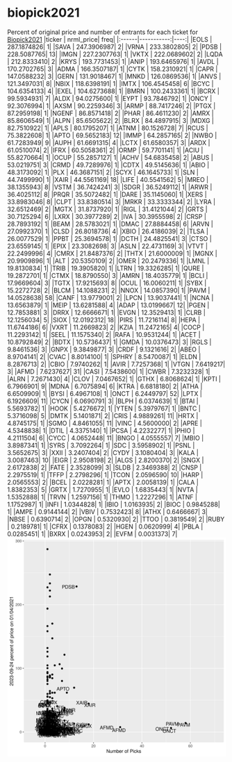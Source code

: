 # biopick2021
Percent of original price and number of entrants for each ticket for [Biopick2021](https://twitter.com/hashtag/Biopick2021)
|ticker |  nrml_price| freq|
|:------|-----------:|----:|
|EOLS   | 287.1874826|    1|
|SAVA   | 247.3906987|    2|
|VRNA   | 233.3802805|    2|
|PDSB   | 228.5087765|   13|
|IMGN   | 227.2307763|    1|
|VKTX   | 222.0689602|    2|
|LQDA   | 212.8333410|    2|
|KRYS   | 193.7731453|    1|
|ANIP   | 193.6465976|    1|
|AVDL   | 170.2702765|    3|
|ADMA   | 166.3507187|    1|
|CYTK   | 158.2310921|    1|
|CAPR   | 147.0588232|    3|
|GERN   | 131.9018467|    1|
|MNKD   | 126.0869536|    1|
|ANVS   | 121.3497031|    8|
|NBIX   | 118.6398191|    1|
|IMTX   | 106.4545458|    6|
|BCYC   | 104.6354133|    4|
|EXEL   | 104.6273688|    1|
|BMRN   | 100.2433361|    1|
|BCRX   |  99.5934931|    7|
|ALDX   |  94.0275600|    1|
|EYPT   |  93.7846792|    1|
|ONCY   |  92.3076994|    1|
|AXSM   |  90.2259346|    3|
|ARMP   |  88.7417246|    2|
|PTGX   |  87.2959198|    1|
|NGENF  |  86.8571418|    2|
|PHAR   |  86.4611230|    2|
|AMRX   |  85.8606549|    1|
|ALPN   |  85.6505622|    2|
|BLRX   |  84.4897915|    3|
|MDXG   |  82.7510922|    1|
|APLS   |  80.1795207|    1|
|ATNM   |  80.1526728|    7|
|RCUS   |  75.3822608|    1|
|APTO   |  69.5652183|   12|
|IMMP   |  64.2857165|    2|
|NWBO   |  61.7283949|    9|
|AUPH   |  61.6691315|    4|
|LCTX   |  61.6580357|    3|
|ARDX   |  61.0510074|    2|
|IFRX   |  60.5058361|    2|
|ORMP   |  59.7701141|    1|
|ACIU   |  55.8270664|    1|
|OCUP   |  55.2857127|    1|
|ACHV   |  54.6835458|    2|
|ABUS   |  53.0219751|    3|
|CRMD   |  49.7289976|    1|
|CDTX   |  49.5145636|    1|
|ABIO   |  48.3173092|    1|
|PLX    |  46.3687151|    2|
|SCYX   |  46.1645733|    1|
|SLN    |  44.7499990|    1|
|XAIR   |  44.5561169|   18|
|LIFE   |  40.5541562|    5|
|MREO   |  38.1355943|    8|
|VSTM   |  36.7424241|    3|
|SDGR   |  36.5249112|    1|
|ARWR   |  36.4025112|    8|
|PRQR   |  35.5072482|    1|
|DARE   |  35.1145060|    1|
|XERS   |  33.8983046|    8|
|CLPT   |  33.8380514|    3|
|MRKR   |  33.3333344|    2|
|LYRA   |  32.6512469|    2|
|MGTX   |  31.8737920|    1|
|RIGL   |  31.4121044|    2|
|GRTS   |  30.7125294|    6|
|LXRX   |  30.3977289|    2|
|IVA    |  30.3955598|    2|
|CRSP   |  28.7893192|    1|
|BEAM   |  28.5783021|    1|
|DMAC   |  27.8884458|    6|
|ARVN   |  27.0992370|    1|
|CLSD   |  26.8018736|    4|
|XBIO   |  26.4186039|    2|
|TLSA   |  26.0077529|    1|
|PPBT   |  25.3694578|    1|
|DCTH   |  24.4825541|    3|
|CTSO   |  23.6559145|    1|
|EPIX   |  23.3082698|    3|
|ASLN   |  22.4731169|    3|
|VTVT   |  22.2499996|    4|
|CMRX   |  21.8487376|    2|
|THTX   |  21.6000009|    1|
|MGNX   |  20.9909896|    1|
|ALT    |  20.5350109|    2|
|OMER   |  20.2479336|    1|
|LMNL   |  19.8130834|    1|
|TRIB   |  19.3905820|    1|
|LTRN   |  19.3326285|    1|
|QURE   |  19.2872701|    1|
|CTMX   |  18.8790550|    3|
|AMRN   |  18.4035779|    1|
|BCLI   |  17.9669604|    3|
|TGTX   |  17.9215693|    8|
|OCUL   |  16.0060211|    1|
|SYBX   |  15.2272728|    2|
|BLCM   |  14.1088231|    2|
|NNOX   |  14.0857390|    1|
|PAVM   |  14.0528638|   58|
|CANF   |  13.9779001|    2|
|LPCN   |  13.9037441|    1|
|NCNA   |  13.6563879|    1|
|MEIP   |  13.6281588|    4|
|ADAP   |  13.0199667|   12|
|PGEN   |  12.7853881|    3|
|DRRX   |  12.6666671|    1|
|EVGN   |  12.3529413|    1|
|CLRB   |  12.1256034|    5|
|SIOX   |  12.0192312|   18|
|PIRS   |  11.7216114|    8|
|HEPA   |  11.6744186|    6|
|VXRT   |  11.2669823|    2|
|KZIA   |  11.2472165|    4|
|COCP   |  11.2293142|    1|
|SEEL   |  11.1575340|    2|
|RAFA   |  10.9531244|    1|
|ACET   |  10.8792849|    2|
|BDTX   |  10.5736437|    1|
|GMDA   |  10.0376473|    3|
|RGLS   |   9.8461536|    3|
|GNPX   |   9.3849877|    3|
|CRDF   |   9.1321616|    2|
|ABEO   |   8.9704141|    2|
|CVAC   |   8.8014100|    1|
|SPHRY  |   8.5470087|    1|
|ELDN   |   8.2876713|    2|
|CBIO   |   7.9740262|    1|
|AVIR   |   7.7257368|    1|
|VTGN   |   7.6419217|    3|
|AFMD   |   7.6237627|   31|
|CASI   |   7.5438600|    1|
|CWBR   |   7.3232328|    1|
|ALRN   |   7.2671430|    4|
|CLOV   |   7.0467652|    1|
|GTHX   |   6.8068624|    1|
|KPTI   |   6.7966901|    9|
|MDNA   |   6.7075894|    6|
|KTRA   |   6.6818180|    2|
|ATHA   |   6.6509909|    1|
|BYSI   |   6.4967108|    1|
|ONCT   |   6.2449797|   52|
|LPTX   |   6.1926609|   11|
|CYCN   |   6.0690791|    3|
|BLPH   |   6.0374639|    1|
|BTAI   |   5.5693782|    1|
|HOOK   |   5.4276672|    1|
|YTEN   |   5.3979767|    1|
|BNTC   |   5.3716098|    5|
|DMTK   |   5.1401871|    2|
|CRIS   |   4.9889261|   11|
|HRTX   |   4.8745175|    1|
|SGMO   |   4.8461055|   11|
|VINC   |   4.5600000|    2|
|APRE   |   4.5348838|    1|
|DTIL   |   4.3375140|    1|
|PCSA   |   4.2232277|    1|
|PHIO   |   4.2111504|    6|
|CYCC   |   4.0652448|   11|
|BNGO   |   4.0555557|    7|
|MBIO   |   3.8987341|    1|
|SYRS   |   3.7092264|    1|
|SDC    |   3.5958902|    1|
|PSNL   |   3.5652675|    3|
|XXII   |   3.2407404|    2|
|CYDY   |   3.1080404|    3|
|KALA   |   3.0087463|   10|
|EIGR   |   2.9508198|    2|
|ALGS   |   2.8200370|    2|
|SNGX   |   2.6172838|    2|
|FATE   |   2.3528099|    3|
|SLDB   |   2.3469388|    2|
|CNSP   |   2.2975519|    1|
|TFFP   |   2.2798296|    1|
|TCON   |   2.0596590|   10|
|HARP   |   2.0565553|    2|
|BCEL   |   2.0228281|    1|
|APTX   |   2.0058139|    1|
|CALA   |   1.8382353|    5|
|GRTX   |   1.7270955|    1|
|EVLO   |   1.6835443|    1|
|NVTA   |   1.5352888|    1|
|TRVN   |   1.2597156|    1|
|THMO   |   1.2227296|    1|
|ATNF   |   1.1752987|    1|
|INFI   |   1.0344828|    1|
|IBIO   |   1.0163935|    2|
|BIOC   |   0.9845288|    1|
|AMPE   |   0.9144144|    2|
|VBIV   |   0.7532423|    8|
|ATHX   |   0.6466667|    3|
|NBSE   |   0.6390714|    2|
|OPGN   |   0.5320930|    2|
|TTOO   |   0.3819549|    2|
|RUBY   |   0.2189781|    1|
|CFRX   |   0.1378083|    2|
|HGEN   |   0.0620999|    4|
|PBLA   |   0.0285451|    1|
|BXRX   |   0.0243953|    2|
|EVFM   |   0.0031373|    7|
![retvspicks](biopicks.png?raw=true)
